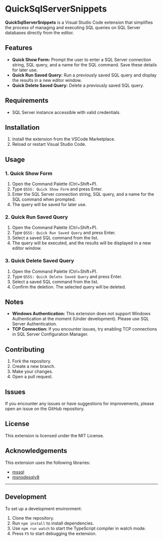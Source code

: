 # QuickSqlServerSnippets

**QuickSqlServerSnippets** is a Visual Studio Code extension that simplifies the process of managing and executing SQL queries on SQL Server databases directly from the editor.

## Features

- **Quick Show Form:** Prompt the user to enter a SQL Server connection string, SQL query, and a name for the SQL command. Save these details for later use.
- **Quick Run Saved Query:** Run a previously saved SQL query and display the results in a new editor window.
- **Quick Delete Saved Query:** Delete a previously saved SQL query.

## Requirements

<!-- - Visual Studio Code version 1.91.0 or higher.
- Node.js and npm installed. -->
- SQL Server instance accessible with valid credentials.

## Installation

1. Install the extension from the VSCode Marketplace.
2. Reload or restart Visual Studio Code.

## Usage

### 1. Quick Show Form

1. Open the Command Palette (Ctrl+Shift+P).
2. Type `QSSS: Quick Show Form` and press Enter.
3. Enter the SQL Server connection string, SQL query, and a name for the SQL command when prompted.
4. The query will be saved for later use.

### 2. Quick Run Saved Query

1. Open the Command Palette (Ctrl+Shift+P).
2. Type `QSSS: Quick Run Saved Query` and press Enter.
3. Select a saved SQL command from the list.
4. The query will be executed, and the results will be displayed in a new editor window.

### 3. Quick Delete Saved Query

1. Open the Command Palette (Ctrl+Shift+P).
2. Type `QSSS: Quick Delete Saved Query` and press Enter.
3. Select a saved SQL command from the list.
4. Confirm the deletion. The selected query will be deleted.

## Notes

- **Windows Authentication:** This extension does not support Windows Authentication at the moment (Under development). Please use SQL Server Authentication.
- **TCP Connection:** If you encounter issues, try enabling TCP connections in SQL Server Configuration Manager.

## Contributing

1. Fork the repository.
2. Create a new branch.
3. Make your changes.
4. Open a pull request.

## Issues

If you encounter any issues or have suggestions for improvements, please open an issue on the GitHub repository.

## License

This extension is licensed under the MIT License.

## Acknowledgements

This extension uses the following libraries:
- [mssql](https://www.npmjs.com/package/mssql)
- [msnodesqlv8](https://www.npmjs.com/package/msnodesqlv8)

---
## Development

To set up a development environment:

1. Clone the repository.
2. Run `npm install` to install dependencies.
3. Use `npm run watch` to start the TypeScript compiler in watch mode.
4. Press `F5` to start debugging the extension.
